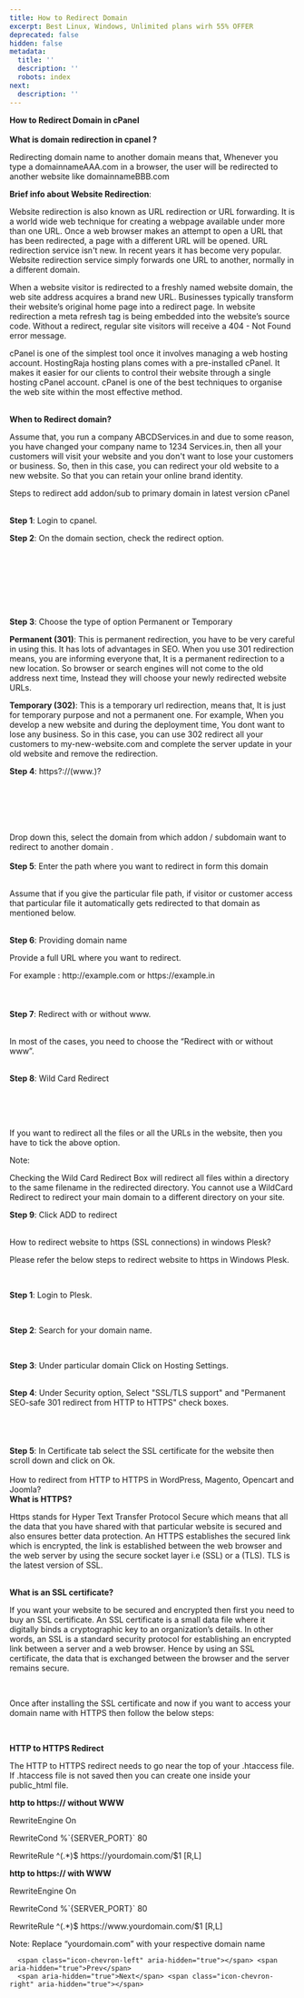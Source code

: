 ```yaml
---
title: How to Redirect Domain
excerpt: Best Linux, Windows, Unlimited plans wirh 55% OFFER
deprecated: false
hidden: false
metadata:
  title: ''
  description: ''
  robots: index
next:
  description: ''
---
```


<div itemprop="articleBody">
    <span style={{fontSize: "xx-large"}}><strong>How to Redirect Domain in cPanel<br /><br /></strong></span>
    <strong>What is domain redirection in cpanel ?</strong>
    <p><span style={{fontWeight: 400}}> </span> <span style={{fontWeight: 400}}> </span><span style={{fontWeight: 400}}>Redirecting </span><span style={{fontWeight: 400}}>domain name</span><span style={{fontWeight: 400}}> to another domain means that, Whenever you type a domainnameAAA.com in a browser, the user will be redirected to another website like domainnameBBB.com</span></p>
    <span style={{fontWeight: 400}}><strong>Brief info about Website Redirection</strong>:</span>
    <p>Website redirection is also known as URL redirection or URL forwarding. It is a world wide web technique for creating a webpage available under more than one URL. Once a web browser makes an attempt to open a URL that has been redirected, a page with a different URL will be opened. URL redirection service isn't new. In recent years it has become very popular. Website redirection service simply forwards one URL to another, normally in a different domain.</p>
    <p>When a website visitor is redirected to a freshly named website domain, the web site address acquires a brand new URL. Businesses typically transform their website’s original home page into a redirect page. In website redirection a meta refresh tag is being embedded into the website’s source code. Without a redirect, regular site visitors will receive a 404 - Not Found error message.</p>
    <p><span style={{fontWeight: 400}}>cPanel is one of the simplest tool once it involves managing a </span><span style={{fontWeight: 400}}>web hosting account</span><span style={{fontWeight: 400}}>. HostingRaja hosting  plans comes with a pre-installed cPanel. It makes it easier for our clients to control their website through a single hosting cPanel account. cPanel is one of the best techniques to organise the web site within the most effective method.<br /><br /></span></p>
    <strong>When to Redirect domain?</strong>
    <p><span style={{fontWeight: 400}}>Assume that, you run a company ABCDServices.in and due to some reason, you have changed your company name to 1234 Services.in, then all your customers will visit your website and you don't want to lose your customers or business. So, then in this case, you can redirect your old website to a new website. So that you can retain your online brand identity.</span></p>
    <p> </p>
    <span style={{fontSize: "12pt"}}>Steps to redirect add addon/sub to primary domain in latest version cPanel</span><br /><br />
    <p><span style={{fontWeight: 400}}><strong>Step 1</strong>: Login to cpanel.</span></p>
    <p><span style={{fontSize: "large"}}> </span></p>
    <p><span style={{fontWeight: 400}}><strong>Step 2</strong>: On the domain section, check the redirect option.</span></p>
    <p><br /><br /><br /><br /><br /><br /></p>
    <p><span style={{fontWeight: 400}}><strong>Step 3</strong>: Choose the type of option Permanent or Temporary</span></p>
    <p> </p>
    <p><span style={{fontWeight: 400}}><strong>Permanent (301)</strong>: This is permanent redirection, you have to be very careful in using this. It has lots of advantages in SEO. When you use 301 redirection means, you are informing everyone that, It is a permanent redirection to a new location. So browser or search engines will not come to the old address next time, Instead they will choose your newly redirected website URLs.</span></p>
    <p><span style={{fontWeight: 400}}><strong>Temporary (302)</strong>: This is a temporary url redirection, means that, It is just for temporary purpose and not a permanent one. For example, When you develop a new website and during the deployment time, You dont want to lose any business. So in this case, you can use 302 redirect all your customers to my-new-website.com and complete the server update in your old website and remove the redirection.</span></p>
    <p> </p>
    <p><span style={{fontWeight: 400}}><strong>Step 4</strong>: https?://(www.)?</span></p>
    <p><br /><br /><br /><br /><br /><span style={{fontWeight: 400}}>Drop down this, select the domain from which addon / subdomain want to redirect to another domain .</span><br /><br /><span style={{fontSize: "large"}}> </span><span style={{fontWeight: 400}}><strong>Step 5</strong>: Enter the path where you want to redirect in form this domain<br /><br /></span></p>
    <p><span style={{fontWeight: 400}}>Assume that if you give the particular file path, if visitor or customer access that particular file it automatically gets redirected to that domain as mentioned below. </span> <span style={{fontWeight: 400}}> <br /><br /></span></p>
    <p> <strong> </strong><span style={{fontWeight: 400}}><strong>Step 6</strong>: Providing domain name</span></p>
    <p> <span style={{fontWeight: 400}}>Provide a full URL where you want to redirect.</span></p>
    <p><span style={{fontWeight: 400}}>For example : http://example.com or https://example.in</span><br /><br /><br /><br /><span style={{fontWeight: 400}}><strong>Step 7</strong>: Redirect with or without www.</span><br /><br /></p>
    <p><span style={{fontWeight: 400}}>In most of the cases, you need to choose the “Redirect with or without www”.<br /><br /></span></p>
    <p><span style={{fontWeight: 400}}><strong>Step 8</strong>: Wild Card Redirect</span></p>
    <p><br /><br /><br /></p>
    <p><span style={{fontWeight: 400}}>If you want to redirect all the files or all the URLs in the website, then you have to tick the above option.</span></p>
    <p>Note:</p>
    <p><span style={{fontWeight: 400}}>Checking the Wild Card Redirect Box will redirect all files within a directory to the same filename in the redirected directory. You cannot use a WildCard Redirect to redirect your main domain to a different directory on your site.</span></p>
    <p> </p>
    <p><span style={{fontWeight: 400}}><strong>Step 9</strong>: Click ADD to redirect<br /><br /></span></p>
    How to redirect website to https (SSL connections) in windows Plesk? <br />
    <p><span style={{fontWeight: 400}}>Please refer the below steps to redirect website to https in Windows Plesk.</span></p> <br />
    <p><span style={{fontWeight: 400}}><strong>Step 1</strong>: Login to Plesk.</span></p> <br />
    <p><span style={{fontWeight: 400}}><strong>Step 2</strong>: Search for your domain name.</span></p> <br />
    <p><span style={{fontWeight: 400}}><strong>Step 3</strong>: Under particular domain Click on Hosting Settings.</span></p> <br /><span style={{fontSize: "12.16px"}}><strong>Step 4</strong>: Under Security option, Select "SSL/TLS support" and "Permanent SEO-safe 301 redirect from HTTP to HTTPS" check boxes.<br /></span><br /><br /><br /><br /><span style={{fontSize: "12.16px"}}><strong>Step 5</strong>: In Certificate tab select the SSL certificate for the website then scroll down and click on Ok.</span><br /><br />
    How to redirect from HTTP to HTTPS in WordPress, Magento, Opencart and Joomla?
    <strong><br />What is HTTPS?</strong>
    <p><span style={{fontWeight: 400}}>Https stands for Hyper Text Transfer Protocol Secure which means that all the data that you have shared with that particular website is secured and also ensures better data protection. An HTTPS establishes the secured link which is encrypted, the link is established between the web browser and the web server by using the secure socket layer i.e (SSL) or a (TLS). TLS is the latest version of SSL.</span></p> <br />
    <strong>What is an SSL certificate?</strong>
    <p dir="ltr">If you want your website to be secured and encrypted then first you need to buy an SSL certificate. An SSL certificate is a small data file where it digitally binds a cryptographic key to an organization’s details. In other words, an SSL is a standard security protocol for establishing an encrypted link between a server and a web browser. Hence by using an SSL certificate, the data that is exchanged between the browser and the server remains secure.</p> <br />
    <p dir="ltr">Once after installing the SSL certificate and now if you want to access your domain name with HTTPS then follow the below steps:</p> <br />
    <p><strong>HTTP to HTTPS Redirect</strong></p>
    <p dir="ltr"> </p>
    <p><span style={{fontWeight: 400}}>The HTTP to HTTPS redirect needs to go near the top of your .htaccess file. If .htaccess file is not saved then you can create one inside your public_html file.</span></p>
    <p dir="ltr"> </p>
    <p><strong>http to https:// without WWW</strong></p>
    <p dir="ltr"> </p>
    <p><span style={{fontWeight: 400}}>RewriteEngine On</span></p>
    <p><span style={{fontWeight: 400}}>RewriteCond %`{SERVER_PORT}` 80</span></p>
    <p><span style={{fontWeight: 400}}>RewriteRule ^(.*)$ https://yourdomain.com/$1 [R,L]</span></p>
    <p dir="ltr"> </p>
    <p><strong>http to https:// with WWW</strong></p>
    <p dir="ltr"> </p>
    <p><span style={{fontWeight: 400}}>RewriteEngine On</span></p>
    <p><span style={{fontWeight: 400}}>RewriteCond %`{SERVER_PORT}` 80</span></p>
    <p><span style={{fontWeight: 400}}>RewriteRule ^(.*)$ https://www.yourdomain.com/$1 [R,L]</span></p>
    <p dir="ltr"> </p>
    <p><span style={{fontWeight: 400}}>Note: Replace “yourdomain.com” with your respective </span><span style={{fontWeight: 400}}>domain name</span></p>
</div>

      <span class="icon-chevron-left" aria-hidden="true"></span> <span aria-hidden="true">Prev</span>  
      <span aria-hidden="true">Next</span> <span class="icon-chevron-right" aria-hidden="true"></span>